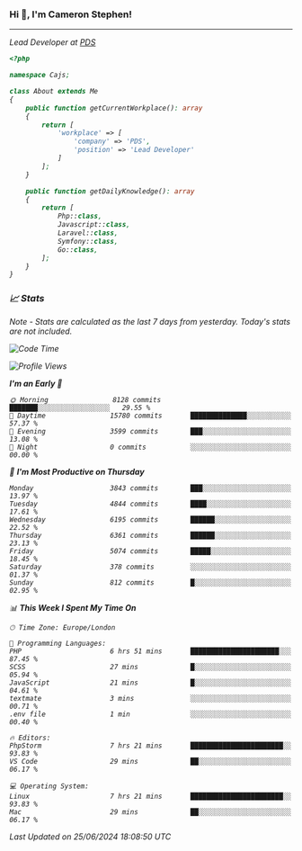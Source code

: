 ### Hi 👋, I'm Cameron Stephen!
<hr>
<p><em>Lead Developer at <a href="https://prindatasolutions.co.uk">PDS</a></p>


```php
<?php

namespace Cajs;

class About extends Me
{
    public function getCurrentWorkplace(): array
    {
        return [
            'workplace' => [
                'company' => 'PDS',
                'position' => 'Lead Developer'
            ]
        ];
    }

    public function getDailyKnowledge(): array
    {
        return [
            Php::class,
            Javascript::class,
            Laravel::class,
            Symfony::class,
            Go::class,
        ];
    }
}
```

### 📈 Stats
<p><em>Note - Stats are calculated as the last 7 days from yesterday. Today's stats are not included.</em></p>


<!--START_SECTION:waka-->
![Code Time](http://img.shields.io/badge/Code%20Time-3%2C854%20hrs%2014%20mins-blue)

![Profile Views](http://img.shields.io/badge/Profile%20Views-0-blue)

**I'm an Early 🐤** 

```text
🌞 Morning                8128 commits        ███████░░░░░░░░░░░░░░░░░░   29.55 % 
🌆 Daytime                15780 commits       ██████████████░░░░░░░░░░░   57.37 % 
🌃 Evening                3599 commits        ███░░░░░░░░░░░░░░░░░░░░░░   13.08 % 
🌙 Night                  0 commits           ░░░░░░░░░░░░░░░░░░░░░░░░░   00.00 % 
```
📅 **I'm Most Productive on Thursday** 

```text
Monday                   3843 commits        ███░░░░░░░░░░░░░░░░░░░░░░   13.97 % 
Tuesday                  4844 commits        ████░░░░░░░░░░░░░░░░░░░░░   17.61 % 
Wednesday                6195 commits        ██████░░░░░░░░░░░░░░░░░░░   22.52 % 
Thursday                 6361 commits        ██████░░░░░░░░░░░░░░░░░░░   23.13 % 
Friday                   5074 commits        █████░░░░░░░░░░░░░░░░░░░░   18.45 % 
Saturday                 378 commits         ░░░░░░░░░░░░░░░░░░░░░░░░░   01.37 % 
Sunday                   812 commits         █░░░░░░░░░░░░░░░░░░░░░░░░   02.95 % 
```


📊 **This Week I Spent My Time On** 

```text
🕑︎ Time Zone: Europe/London

💬 Programming Languages: 
PHP                      6 hrs 51 mins       ██████████████████████░░░   87.45 % 
SCSS                     27 mins             █░░░░░░░░░░░░░░░░░░░░░░░░   05.94 % 
JavaScript               21 mins             █░░░░░░░░░░░░░░░░░░░░░░░░   04.61 % 
textmate                 3 mins              ░░░░░░░░░░░░░░░░░░░░░░░░░   00.71 % 
.env file                1 min               ░░░░░░░░░░░░░░░░░░░░░░░░░   00.40 % 

🔥 Editors: 
PhpStorm                 7 hrs 21 mins       ███████████████████████░░   93.83 % 
VS Code                  29 mins             ██░░░░░░░░░░░░░░░░░░░░░░░   06.17 % 

💻 Operating System: 
Linux                    7 hrs 21 mins       ███████████████████████░░   93.83 % 
Mac                      29 mins             ██░░░░░░░░░░░░░░░░░░░░░░░   06.17 % 
```


 Last Updated on 25/06/2024 18:08:50 UTC
<!--END_SECTION:waka-->
